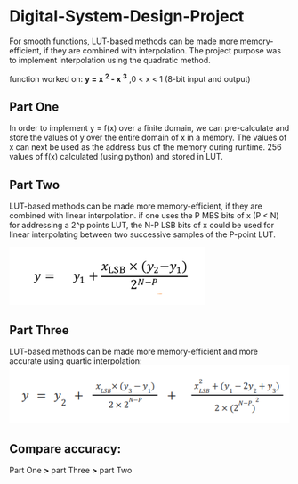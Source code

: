 # Digital-System-Design-Project

For smooth functions, LUT-based methods can be made more memory-efficient, if they are combined with interpolation. The project purpose was to implement
interpolation using the quadratic method.

function worked on: **y = x <sup>2</sup> - x <sup>3</sup>** ,0 < x < 1 (8-bit input and output)

## Part One
In order to implement y = f(x) over a finite domain, we can pre-calculate and store the values of y over the entire domain of x in a memory. The values of x can next be used as the address bus of the memory during runtime. 256 values of f(x) calculated (using python) and stored in LUT.

## Part Two
LUT-based methods can be made more memory-efficient, if they are combined with linear interpolation. if one uses the P MBS bits of x (P < N) for addressing a 2^p points LUT, the N-P LSB bits of x could be used for linear interpolating between two successive samples of the P-point LUT.

![Alt text](/PartTwo/Formula.png)

## Part Three
LUT-based methods can be made more memory-efficient and more accurate using quartic interpolation:
![Alt text](/PartThree/Formula.png)

## Compare accuracy:
Part One **>** part Three **>** part Two
